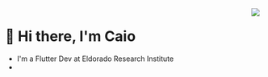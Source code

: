 <img align='right' src="https://github-readme-stats.vercel.app/api?username=kylekun&show_icons=true&hide_border=true&theme=tokyonight">

# 👋 Hi there, I'm Caio


- I'm a Flutter Dev at Eldorado Research Institute
- 
